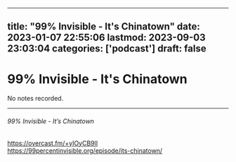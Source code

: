
---
title: "99% Invisible - It's Chinatown"
date: 2023-01-07 22:55:06
lastmod: 2023-09-03 23:03:04
categories: ['podcast']
draft: false
---


# 99% Invisible - It's Chinatown

No notes recorded.

- - -
###### 99% Invisible - It’s Chinatown

https://overcast.fm/+yIOyCB9lI  
https://99percentinvisible.org/episode/its-chinatown/

<!-- #public #podcast #99 percent invisible# -->

<!-- {BearID:89E3B1FE-9E1A-4BC7-A4AC-E26B26040C5F-28016-00002D9805699C98} -->
